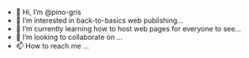 - 👋 Hi, I’m @pino-gris
- 👀 I’m interested in back-to-basics web publishing...
- 🌱 I’m currently learning how to host web pages for everyone to see...
- 💞️ I’m looking to collaborate on ...
- 📫 How to reach me ...

<!---
pino-gris/pino-gris is a ✨ special ✨ repository because its `README.md` (this file) appears on your GitHub profile.
You can click the Preview link to take a look at your changes.
--->
